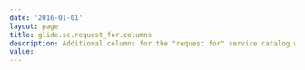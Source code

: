 ```yaml
---
date: '2016-01-01'
layout: page
title: glide.sc.request_for.columns
description: Additional columns for the "request for" service catalog widget. Choose fields in the sys_user table. Must be semicolon separated.
value:  
---
```

